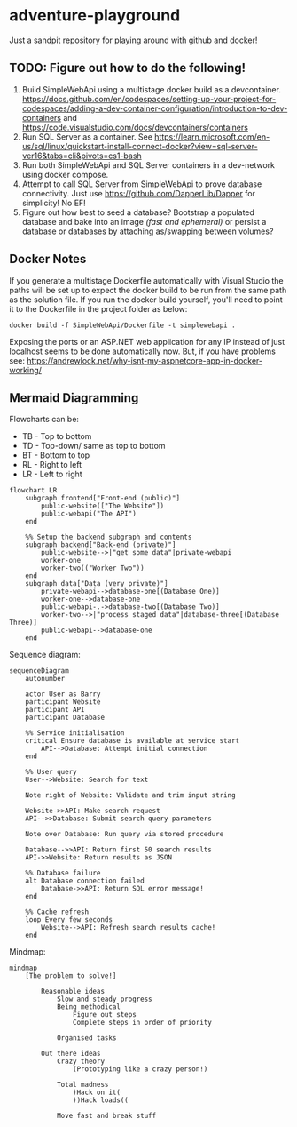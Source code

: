 # adventure-playground

Just a sandpit repository for playing around with github and docker!

## TODO: Figure out how to do the following!

1. Build SimpleWebApi using a multistage docker build as a devcontainer. https://docs.github.com/en/codespaces/setting-up-your-project-for-codespaces/adding-a-dev-container-configuration/introduction-to-dev-containers and https://code.visualstudio.com/docs/devcontainers/containers
2. Run SQL Server as a container. See https://learn.microsoft.com/en-us/sql/linux/quickstart-install-connect-docker?view=sql-server-ver16&tabs=cli&pivots=cs1-bash
3. Run both SimpleWebApi and SQL Server containers in a dev-network using docker compose.
4. Attempt to call SQL Server from SimpleWebApi to prove database connectivity. Just use https://github.com/DapperLib/Dapper for simplicity! No EF!
5. Figure out how best to seed a database? Bootstrap a populated database and bake into an image _(fast and ephemeral)_ or persist a database or databases by attaching as/swapping between volumes?

## Docker Notes

If you generate a multistage Dockerfile automatically with Visual Studio the paths will be set up to expect the docker build to be run from the same path as the solution file. If you run the docker build yourself, you'll need to point it to the Dockerfile in the project folder as below:

```
docker build -f SimpleWebApi/Dockerfile -t simplewebapi .
```

Exposing the ports or an ASP.NET web application for any IP instead of just localhost seems to be done automatically now. But, if you have problems see: https://andrewlock.net/why-isnt-my-aspnetcore-app-in-docker-working/

## Mermaid Diagramming

Flowcharts can be:

- TB - Top to bottom
- TD - Top-down/ same as top to bottom
- BT - Bottom to top
- RL - Right to left
- LR - Left to right

```mermaid
flowchart LR
    subgraph frontend["Front-end (public)"]
        public-website(["The Website"])
        public-webapi("The API")
    end

    %% Setup the backend subgraph and contents
    subgraph backend["Back-end (private)"]
        public-website-->|"get some data"|private-webapi
        worker-one
        worker-two(("Worker Two"))
    end
    subgraph data["Data (very private)"]
        private-webapi-->database-one[(Database One)]
        worker-one-->database-one
        public-webapi-.->database-two[(Database Two)]
        worker-two-->|"process staged data"|database-three[(Database Three)]
        public-webapi-->database-one
    end
```

Sequence diagram:

```mermaid
sequenceDiagram
    autonumber

    actor User as Barry
    participant Website
    participant API
    participant Database

    %% Service initialisation
    critical Ensure database is available at service start
        API-->Database: Attempt initial connection
    end

    %% User query
    User-->Website: Search for text

    Note right of Website: Validate and trim input string

    Website->>API: Make search request
    API-->>Database: Submit search query parameters

    Note over Database: Run query via stored procedure

    Database-->>API: Return first 50 search results
    API->>Website: Return results as JSON

    %% Database failure
    alt Database connection failed
        Database->>API: Return SQL error message!
    end

    %% Cache refresh
    loop Every few seconds
        Website-->API: Refresh search results cache!
    end
```

Mindmap:

```mermaid
mindmap
    [The problem to solve!]

        Reasonable ideas
            Slow and steady progress
            Being methodical
                Figure out steps
                Complete steps in order of priority

            Organised tasks

        Out there ideas
            Crazy theory
                (Prototyping like a crazy person!)

            Total madness
                )Hack on it(
                ))Hack loads((

            Move fast and break stuff
```
